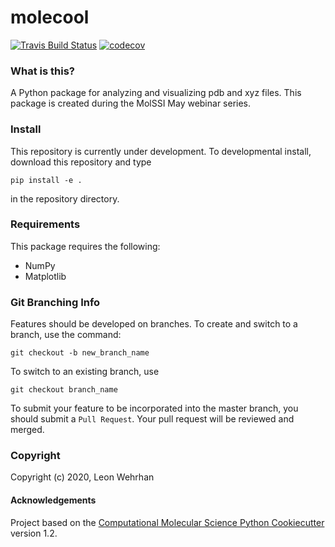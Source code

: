 molecool
==============================
[//]: # (Badges)
[![Travis Build Status](https://travis-ci.com/leonwehrhan/molecool.svg?branch=master)](https://travis-ci.com/leonwehrhan/molecool)
[![codecov](https://codecov.io/gh/leonwehrhan/molecool/branch/master/graph/badge.svg)](https://codecov.io/gh/leonwehrhan/molecool/branch/master)

### What is this?

A Python package for analyzing and visualizing pdb and xyz files. This package is created during the MolSSI May webinar series.

### Install

This repository is currently under development. To developmental install, download this repository and type

`pip install -e .`

in the repository directory.

### Requirements

This package requires the following:
- NumPy
- Matplotlib

### Git Branching Info

Features should be developed on branches. To create and switch to a branch, use the command:

`git checkout -b new_branch_name`

To switch to an existing branch, use

`git checkout branch_name`

To submit your feature to be incorporated into the master branch, you should submit a `Pull Request`.
Your pull request will be reviewed and merged.

### Copyright

Copyright (c) 2020, Leon Wehrhan


#### Acknowledgements

Project based on the
[Computational Molecular Science Python Cookiecutter](https://github.com/molssi/cookiecutter-cms) version 1.2.
